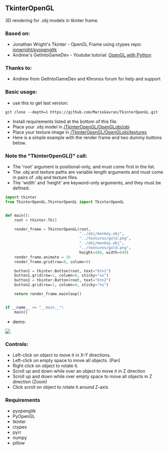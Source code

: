 ## TkinterOpenGL
3D rendering for .obj models in tkinter frame.

### Based on:
- Jonathan Wright's Tkinter - OpenGL Frame using ctypes repo: [jonwright/pyopengltk](https://github.com/jonwright/pyopengltk)
- Andrew's GetIntoGameDev - Youtube tutorial: [OpenGL with Python](https://youtu.be/LCK1qdp_HhQ?list=PLn3eTxaOtL2PDnEVNwOgZFm5xYPr4dUoR)

### Thanks to:
- Andrew from GetIntoGameDev and Khronos forum for help and support

### Basic usage:
- use this to get last version:
```
git clone --depth=1 https://github.com/MarioGavran/TkinterOpenGL.git
```
- Install requirements listed at the bottom of this file.
- Place your .obj model in [/TkinterOpenGL/OpenGLobj/obj](/obj)
- Place your texture image in [/TkinterOpenGL/OpenGLobj/textures](/textures)
- Here is a simple example with the render frame and two dummy buttons below.

### Note the "TkinterOpenGL()" call: 
- The 'root' argument is positional-only, and must come first in the list. 
- The .obj and texture paths are variable length arguments and must come in pairs of .obj and texture files. 
- The 'width' and 'height' are keyword-only arguments, and they must be defined.

```python
import tkinter
from TkinterOpenGL.TkinterOpenGL import TkinterOpenGL


def main():
    root = tkinter.Tk()

    render_frame = TkinterOpenGL(root,
                                 "../obj/monkey.obj",
                                 "../textures/gold.png",
                                 "../obj/monkey.obj",
                                 "../textures/gold.png",
                                 height=480, width=640)
    render_frame.animate = 10
    render_frame.grid(row=0, column=0)

    button1 = tkinter.Button(root, text="btn1")
    button1.grid(row=1, column=0, sticky="ns")
    button2 = tkinter.Button(root, text="btn2")
    button2.grid(row=2, column=0, sticky="ns")

    return render_frame.mainloop()


if __name__ == "__main__":
    main()

```
- demo:
<img src="images/demo.gif">

### Controls:
- Left-click on object to move it in X-Y directions.
- Left-click on empty space to move all objects. (Pan)
- Right click on object to rotate it.
- Scroll up and down while over an object to move it in Z direction 
- Scroll up and down while over empty space to move all objects in Z direction (Zoom)
- Click scroll on object to rotate it around Z-axis

### Requirements
- pyopengltk
- PyOpenGL
- tkinter
- ctypes
- pyrr
- numpy
- pillow



